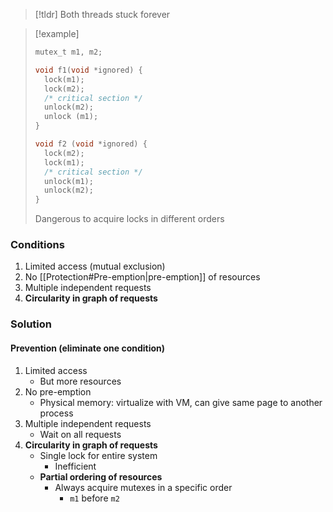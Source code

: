 > [!tldr] Both threads stuck forever

> [!example] 
> ```c
> mutex_t m1, m2;
> 
> void f1(void *ignored) {
>   lock(m1);
>   lock(m2);
>   /* critical section */
>   unlock(m2);
>   unlock (m1);
> }
> 
> void f2 (void *ignored) {
>   lock(m2);
>   lock(m1);
>   /* critical section */
>   unlock(m1);
>   unlock(m2);
> }
> ```
> Dangerous to acquire locks in different orders
> 

### Conditions
1. Limited access (mutual exclusion)
2. No [[Protection#Pre-emption|pre-emption]] of resources
3. Multiple independent requests
4. **Circularity in graph of requests**

### Solution
#### Prevention (eliminate one condition)
1. Limited access
	* But more resources
2. No pre-emption
	* Physical memory: virtualize with VM, can give same page to another process
3. Multiple independent requests
	* Wait on all requests
4. **Circularity in graph of requests**
	* Single lock for entire system
		* Inefficient
	* **Partial ordering of resources**
		* Always acquire mutexes in a specific order
			* `m1` before `m2`